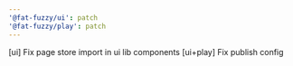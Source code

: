 ```yaml
---
'@fat-fuzzy/ui': patch
'@fat-fuzzy/play': patch
---
```


[ui] Fix page store import in ui lib components
[ui+play] Fix publish config
